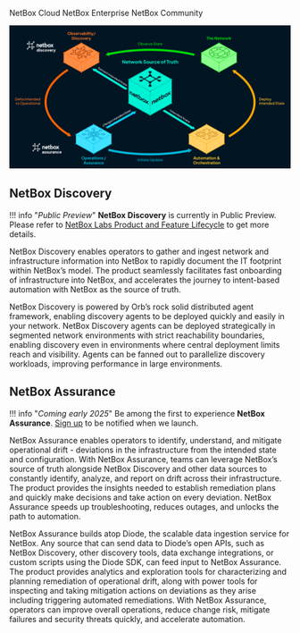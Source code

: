 <span class="pill pill-cloud">NetBox Cloud</span>
<span class="pill pill-enterprise">NetBox Enterprise</span>
<span class="pill pill-community">NetBox Community</span>

![reference architecture](netbox-discovery/images/discovery-assurance.png)

## NetBox Discovery

!!! info "*Public Preview*"
    **NetBox Discovery** is currently in Public Preview. Please refer to [NetBox Labs Product and Feature Lifecycle](https://docs.netboxlabs.com/product_feature_lifecycle/) to get more details.

NetBox Discovery enables operators to gather and ingest network and infrastructure information into NetBox to rapidly document the IT footprint within NetBox’s model. The product seamlessly facilitates fast onboarding of infrastructure into NetBox, and accelerates the journey to intent-based automation with NetBox as the source of truth.

NetBox Discovery is powered by Orb’s rock solid distributed agent framework, enabling discovery agents to be deployed quickly and easily in your network. NetBox Discovery agents can be deployed strategically in segmented network environments with strict reachability boundaries, enabling discovery even in environments where central deployment limits reach and visibility. Agents can be fanned out to parallelize discovery workloads, improving performance in large environments.

## NetBox Assurance

!!! info "*Coming early 2025*"
    Be among the first to experience **NetBox Assurance**. [Sign up](https://netboxlabs.com/netbox-assurance/) to be notified when we launch.

NetBox Assurance enables operators to identify, understand, and mitigate operational drift - deviations in the infrastructure from the intended state and configuration. With NetBox Assurance, teams can leverage NetBox’s source of truth alongside NetBox Discovery and other data sources to constantly identify, analyze, and report on drift across their infrastructure. The product provides the insights needed to establish remediation plans and quickly make decisions and take action on every deviation. NetBox Assurance speeds up troubleshooting, reduces outages, and unlocks the path to automation.

NetBox Assurance builds atop Diode, the scalable data ingestion service for NetBox. Any source that can send data to Diode’s open APIs, such as NetBox Discovery, other discovery tools, data exchange integrations, or custom scripts using the Diode SDK, can feed input to NetBox Assurance. The product provides analytics and exploration tools for characterizing and planning remediation of operational drift, along with power tools for inspecting and taking mitigation actions on deviations as they arise including triggering automated remediations. With NetBox Assurance, operators can improve overall operations, reduce change risk, mitigate failures and security threats quickly, and accelerate automation.